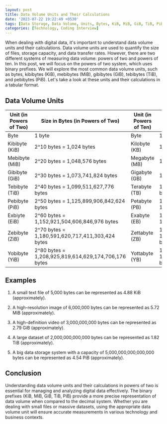 ```yaml
---
layout: post
title: Data Volume Units and Their Calculations
date: '2023-07-22 19:22:49 +0530'
tags: [Data Storage, Data Volume, Units, Bytes, KiB, MiB, GiB, TiB, PiB]
categories: [Technology, Coding Interview]
---
```


When dealing with digital data, it's important to understand data volume units and their calculations. Data volume units are used to quantify the size of files, storage capacity, and data transfer rates. However, there are two different systems of measuring data volume: powers of two and powers of ten. In this post, we will focus on the powers of two system, which uses binary prefixes. We will explore the most common data volume units, such as bytes, kibibytes (KiB), mebibytes (MiB), gibibytes (GiB), tebibytes (TiB), and pebibytes (PiB). Let's take a look at these units and their calculations in a tabular format.

## Data Volume Units

| Unit (in Powers of Two)        |Size in Bytes (in Powers of Two) |  Unit (in Powers of Ten)        |Size in Bytes (in Powers of Ten) |
|--------------|----------------------------------|--------------|----------------------------------|
| Byte         | 1 byte                           | Byte         | 1 byte                           |
| Kibibyte (KiB) | 2^10 bytes = 1,024 bytes         | Kilobyte (KB) | 10^3 bytes = 1,000 bytes         |
| Mebibyte (MiB) | 2^20 bytes = 1,048,576 bytes     | Megabyte (MB) | 10^6 bytes = 1,000,000 bytes     |
| Gibibyte (GiB) | 2^30 bytes = 1,073,741,824 bytes | Gigabyte (GB) | 10^9 bytes = 1,000,000,000 bytes |
| Tebibyte (TiB) | 2^40 bytes = 1,099,511,627,776 bytes | Terabyte (TB) | 10^12 bytes = 1,000,000,000,000 bytes |
| Pebibyte (PiB) | 2^50 bytes = 1,125,899,906,842,624 bytes | Petabyte (PB) | 10^15 bytes = 1,000,000,000,000,000 bytes |
| Exbiyte  (EiB) | 2^60 bytes = 1,152,921,504,606,846,976 bytes | Exabyte  (EB) | 10^18 bytes = 1,000,000,000,000,000,000 bytes |
| Zebibyte  (ZiB) | 2^70 bytes = 1,180,591,620,717,411,303,424 bytes | Zettabyte  (ZB) | 10^21 bytes = 1,000,000,000,000,000,000,000 bytes |
| Yobibyte  (YiB) | 2^80 bytes = 1,208,925,819,614,629,174,706,176 bytes | Yottabyte  (YB) | 10^24 bytes = 1,000,000,000,000,000,000,000,000 bytes |

## Examples

1. A small text file of 5,000 bytes can be represented as 4.88 KiB (approximately).

2. A high-resolution image of 6,000,000 bytes can be represented as 5.72 MiB (approximately).

3. A high-definition video of 3,000,000,000 bytes can be represented as 2.79 GiB (approximately).

4. A large dataset of 2,000,000,000,000 bytes can be represented as 1.82 TiB (approximately).

5. A big data storage system with a capacity of 5,000,000,000,000,000 bytes can be represented as 4.54 PiB (approximately).

## Conclusion

Understanding data volume units and their calculations in powers of two is essential for managing and analyzing digital data effectively. The binary prefixes (KiB, MiB, GiB, TiB, PiB) provide a more precise representation of data volume when compared to the decimal system. Whether you are dealing with small files or massive datasets, using the appropriate data volume unit will ensure accurate measurements in various technology and business contexts.
